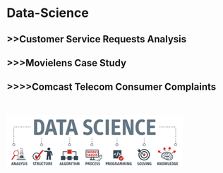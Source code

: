 # Data-Science
## >>Customer Service Requests Analysis
## >>>Movielens Case Study
## >>>>Comcast Telecom Consumer Complaints 

<br><br>
<img src="images/image1.png" width = 400 />
<br><br><br>
